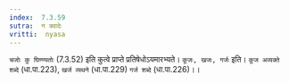 ```yaml
---
index:  7.3.59
sutra:  न क्वादेः
vritti:  nyasa
---
```


`चजोः कु घिण्ण्यतोः` (7.3.52) इति कुत्वे प्राप्ते प्रतिषेधोऽयमारभ्यते। `कूजः, खजः, गर्जः` इति। `कूज अव्यक्ते शब्दे` (धा.पा.223), `खर्ज व्यथने` (धा.पा.229) `गर्ज शब्दे` (धा.पा.226)।।

